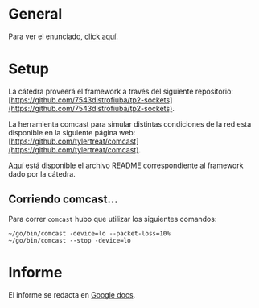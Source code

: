 # General
Para ver el enunciado, [click aquí](enunciado.pdf).

# Setup
La cátedra proveerá el framework a través del siguiente repositorio: [https://github.com/7543distrofiuba/tp2-sockets](https://github.com/7543distrofiuba/tp2-sockets).

La herramienta comcast para simular distintas condiciones de la red esta disponible en la siguiente página web: [https://github.com/tylertreat/comcast](https://github.com/tylertreat/comcast).

[Aquí](README_framework.md) está disponible el archivo README correspondiente al framework dado por la cátedra.

## Corriendo comcast...
Para correr `comcast` hubo que utilizar los siguientes comandos:

```
~/go/bin/comcast -device=lo --packet-loss=10%
~/go/bin/comcast --stop -device=lo
```

# Informe
El informe se redacta en [Google docs](https://docs.google.com/document/d/1q0q5_-lDr0N07dROPfxd0CdPBd4SWc8seS3IEiPc3sI/edit?usp=sharing).
